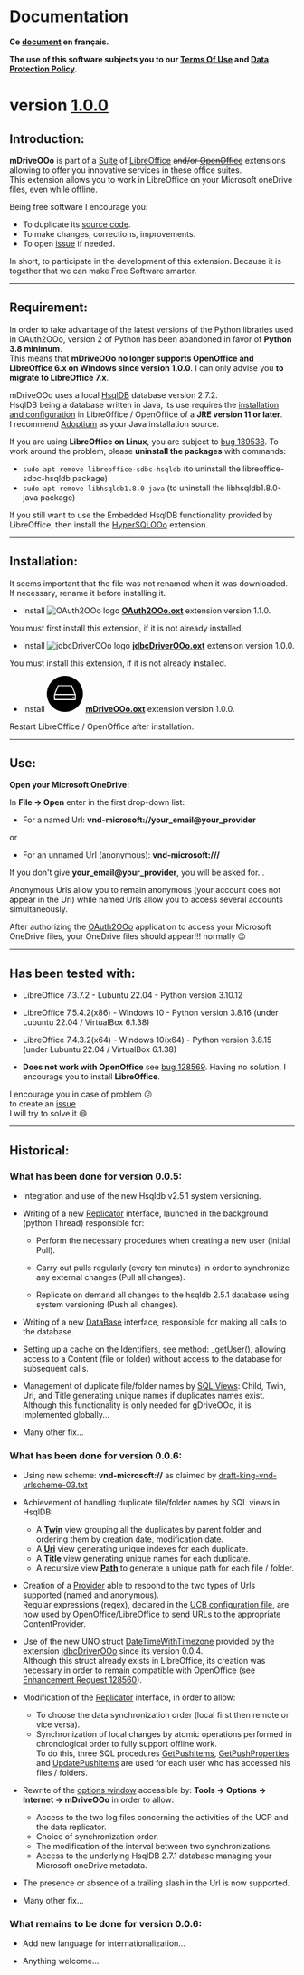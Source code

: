 <!--
╔════════════════════════════════════════════════════════════════════════════════════╗
║                                                                                    ║
║   Copyright (c) 2020 https://prrvchr.github.io                                     ║
║                                                                                    ║
║   Permission is hereby granted, free of charge, to any person obtaining            ║
║   a copy of this software and associated documentation files (the "Software"),     ║
║   to deal in the Software without restriction, including without limitation        ║
║   the rights to use, copy, modify, merge, publish, distribute, sublicense,         ║
║   and/or sell copies of the Software, and to permit persons to whom the Software   ║
║   is furnished to do so, subject to the following conditions:                      ║
║                                                                                    ║
║   The above copyright notice and this permission notice shall be included in       ║
║   all copies or substantial portions of the Software.                              ║
║                                                                                    ║
║   THE SOFTWARE IS PROVIDED "AS IS", WITHOUT WARRANTY OF ANY KIND,                  ║
║   EXPRESS OR IMPLIED, INCLUDING BUT NOT LIMITED TO THE WARRANTIES                  ║
║   OF MERCHANTABILITY, FITNESS FOR A PARTICULAR PURPOSE AND NONINFRINGEMENT.        ║
║   IN NO EVENT SHALL THE AUTHORS OR COPYRIGHT HOLDERS BE LIABLE FOR ANY             ║
║   CLAIM, DAMAGES OR OTHER LIABILITY, WHETHER IN AN ACTION OF CONTRACT,             ║
║   TORT OR OTHERWISE, ARISING FROM, OUT OF OR IN CONNECTION WITH THE SOFTWARE       ║
║   OR THE USE OR OTHER DEALINGS IN THE SOFTWARE.                                    ║
║                                                                                    ║
╚════════════════════════════════════════════════════════════════════════════════════╝
-->
# Documentation

**Ce [document][2] en français.**

**The use of this software subjects you to our [Terms Of Use][3] and [Data Protection Policy][4].**

# version [1.0.0][5]

## Introduction:

**mDriveOOo** is part of a [Suite][6] of [LibreOffice][7] ~~and/or [OpenOffice][8]~~ extensions allowing to offer you innovative services in these office suites.  
This extension allows you to work in LibreOffice on your Microsoft oneDrive files, even while offline.

Being free software I encourage you:
- To duplicate its [source code][9].
- To make changes, corrections, improvements.
- To open [issue][10] if needed.

In short, to participate in the development of this extension.
Because it is together that we can make Free Software smarter.

___
## Requirement:

In order to take advantage of the latest versions of the Python libraries used in OAuth2OOo, version 2 of Python has been abandoned in favor of **Python 3.8 minimum**.  
This means that **mDriveOOo no longer supports OpenOffice and LibreOffice 6.x on Windows since version 1.0.0**.
I can only advise you **to migrate to LibreOffice 7.x**.

mDriveOOo uses a local [HsqlDB][12] database version 2.7.2.  
HsqlDB being a database written in Java, its use requires the [installation and configuration][13] in LibreOffice / OpenOffice of a **JRE version 11 or later**.  
I recommend [Adoptium][14] as your Java installation source.

If you are using **LibreOffice on Linux**, you are subject to [bug 139538][15]. To work around the problem, please **uninstall the packages** with commands:
- `sudo apt remove libreoffice-sdbc-hsqldb` (to uninstall the libreoffice-sdbc-hsqldb package)
- `sudo apt remove libhsqldb1.8.0-java` (to uninstall the libhsqldb1.8.0-java package)

If you still want to use the Embedded HsqlDB functionality provided by LibreOffice, then install the [HyperSQLOOo][16] extension.  

___
## Installation:

It seems important that the file was not renamed when it was downloaded.
If necessary, rename it before installing it.

- Install ![OAuth2OOo logo][17] **[OAuth2OOo.oxt][18]** extension version 1.1.0.

You must first install this extension, if it is not already installed.

- Install ![jdbcDriverOOo logo][19] **[jdbcDriverOOo.oxt][20]** extension version 1.0.0.

You must install this extension, if it is not already installed.

- Install ![mDriveOOo logo][1] **[mDriveOOo.oxt][21]** extension version 1.0.0.

Restart LibreOffice / OpenOffice after installation.

___
## Use:

**Open your Microsoft OneDrive:**

In **File -> Open** enter in the first drop-down list:

- For a named Url: **vnd-microsoft://your_email@your_provider**  

or

- For an unnamed Url (anonymous): **vnd-microsoft:///**

If you don't give **your_email@your_provider**, you will be asked for...

Anonymous Urls allow you to remain anonymous (your account does not appear in the Url) while named Urls allow you to access several accounts simultaneously.

After authorizing the [OAuth2OOo][23] application to access your Microsoft OneDrive files, your OneDrive files should appear!!! normally  :wink:

___
## Has been tested with:

* LibreOffice 7.3.7.2 - Lubuntu 22.04 - Python version 3.10.12

* LibreOffice 7.5.4.2(x86) - Windows 10 - Python version 3.8.16 (under Lubuntu 22.04 / VirtualBox 6.1.38)

* LibreOffice 7.4.3.2(x64) - Windows 10(x64) - Python version 3.8.15 (under Lubuntu 22.04 / VirtualBox 6.1.38)

* **Does not work with OpenOffice** see [bug 128569][11]. Having no solution, I encourage you to install **LibreOffice**.

I encourage you in case of problem :confused:  
to create an [issue][10]  
I will try to solve it :smile:

___
## Historical:

### What has been done for version 0.0.5:

- Integration and use of the new Hsqldb v2.5.1 system versioning.

- Writing of a new [Replicator][24] interface, launched in the background (python Thread) responsible for:

    - Perform the necessary procedures when creating a new user (initial Pull).

    - Carry out pulls regularly (every ten minutes) in order to synchronize any external changes (Pull all changes).

    - Replicate on demand all changes to the hsqldb 2.5.1 database using system versioning (Push all changes).

- Writing of a new [DataBase][25] interface, responsible for making all calls to the database.

- Setting up a cache on the Identifiers, see method: [_getUser()][26], allowing access to a Content (file or folder) without access to the database for subsequent calls.

- Management of duplicate file/folder names by [SQL Views][27]: Child, Twin, Uri, and Title generating unique names if duplicates names exist.  
Although this functionality is only needed for gDriveOOo, it is implemented globally...

- Many other fix...

### What has been done for version 0.0.6:

- Using new scheme: **vnd-microsoft://** as claimed by [draft-king-vnd-urlscheme-03.txt][28]

- Achievement of handling duplicate file/folder names by SQL views in HsqlDB:
  - A [**Twin**][29] view grouping all the duplicates by parent folder and ordering them by creation date, modification date.
  - A [**Uri**][30] view generating unique indexes for each duplicate.
  - A [**Title**][31] view generating unique names for each duplicate.
  - A recursive view [**Path**][32] to generate a unique path for each file / folder.

- Creation of a [Provider][33] able to respond to the two types of Urls supported (named and anonymous).  
  Regular expressions (regex), declared in the [UCB configuration file][34], are now used by OpenOffice/LibreOffice to send URLs to the appropriate ContentProvider.

- Use of the new UNO struct [DateTimeWithTimezone][35] provided by the extension [jdbcDriverOOo][36] since its version 0.0.4.  
  Although this struct already exists in LibreOffice, its creation was necessary in order to remain compatible with OpenOffice (see [Enhancement Request 128560][37]).

- Modification of the [Replicator][24] interface, in order to allow:
  - To choose the data synchronization order (local first then remote or vice versa).
  - Synchronization of local changes by atomic operations performed in chronological order to fully support offline work.  
  To do this, three SQL procedures [GetPushItems][38], [GetPushProperties][39] and [UpdatePushItems][40] are used for each user who has accessed his files / folders.

- Rewrite of the [options window][41] accessible by: **Tools -> Options -> Internet -> mDriveOOo** in order to allow:
  - Access to the two log files concerning the activities of the UCP and the data replicator.
  - Choice of synchronization order.
  - The modification of the interval between two synchronizations.
  - Access to the underlying HsqlDB 2.7.1 database managing your Microsoft oneDrive metadata.

- The presence or absence of a trailing slash in the Url is now supported.

- Many other fix...

### What remains to be done for version 0.0.6:

- Add new language for internationalization...

- Anything welcome...

[1]: <img/mDriveOOo.svg>
[2]: <https://prrvchr.github.io/mDriveOOo/README_fr>
[3]: <https://prrvchr.github.io/mDriveOOo/source/mDriveOOo/registration/TermsOfUse_en>
[4]: <https://prrvchr.github.io/mDriveOOo/source/mDriveOOo/registration/PrivacyPolicy_en>
[5]: <https://prrvchr.github.io/mDriveOOo#historical>
[6]: <https://prrvchr.github.io/>
[7]: <https://www.libreoffice.org/download/download/>
[8]: <https://www.openoffice.org/download/index.html>
[9]: <https://github.com/prrvchr/mDriveOOo>
[10]: <https://github.com/prrvchr/mDriveOOo/issues/new>
[11]: <https://bz.apache.org/ooo/show_bug.cgi?id=128569>
[12]: <http://hsqldb.org/>
[13]: <https://wiki.documentfoundation.org/Documentation/HowTo/Install_the_correct_JRE_-_LibreOffice_on_Windows_10>
[14]: <https://adoptium.net/releases.html?variant=openjdk11>
[15]: <https://bugs.documentfoundation.org/show_bug.cgi?id=139538>
[16]: <https://prrvchr.github.io/HyperSQLOOo/>
[17]: <https://prrvchr.github.io/OAuth2OOo/img/OAuth2OOo.svg>
[18]: <https://github.com/prrvchr/OAuth2OOo/raw/master/OAuth2OOo.oxt>
[19]: <https://prrvchr.github.io/jdbcDriverOOo/img/jdbcDriverOOo.svg>
[20]: <https://github.com/prrvchr/jdbcDriverOOo/raw/master/source/jdbcDriverOOo/dist/jdbcDriverOOo.oxt>
[21]: <https://github.com/prrvchr/mDriveOOo/raw/master/source/mDriveOOo/dist/mDriveOOo.oxt>
[23]: <https://prrvchr.github.io/OAuth2OOo>
[24]: <https://github.com/prrvchr/mDriveOOo/blob/master/uno/lib/uno/ucb/replicator.py>
[25]: <https://github.com/prrvchr/mDriveOOo/blob/master/uno/lib/uno/ucb/database.py>
[26]: <https://github.com/prrvchr/mDriveOOo/blob/master/uno/lib/uno/ucb/datasource.py#L127>
[27]: <https://github.com/prrvchr/mDriveOOo/blob/master/uno/lib/uno/ucb/dbqueries.py#L154>
[28]: <https://datatracker.ietf.org/doc/html/draft-king-vnd-urlscheme-03>
[29]: <https://github.com/prrvchr/mDriveOOo/blob/master/uno/lib/uno/ucb/dbqueries.py#L163>
[30]: <https://github.com/prrvchr/mDriveOOo/blob/master/uno/lib/uno/ucb/dbqueries.py#L173>
[31]: <https://github.com/prrvchr/mDriveOOo/blob/master/uno/lib/uno/ucb/dbqueries.py#L193>
[32]: <https://github.com/prrvchr/mDriveOOo/blob/master/uno/lib/uno/ucb/dbqueries.py#L213>
[33]: <https://github.com/prrvchr/mDriveOOo/blob/master/uno/lib/uno/ucb/ucp/provider.py>
[34]: <https://github.com/prrvchr/mDriveOOo/blob/master/source/mDriveOOo/mDriveOOo.xcu#L42>
[35]: <https://github.com/prrvchr/mDriveOOo/blob/master/uno/rdb/idl/io/github/prrvchr/css/util/DateTimeWithTimezone.idl>
[36]: <https://prrvchr.github.io/jdbcDriverOOo>
[37]: <https://bz.apache.org/ooo/show_bug.cgi?id=128560>
[38]: <https://github.com/prrvchr/mDriveOOo/blob/master/uno/lib/uno/ucb/dbqueries.py#L512>
[39]: <https://github.com/prrvchr/mDriveOOo/blob/master/uno/lib/uno/ucb/dbqueries.py#L557>
[40]: <https://github.com/prrvchr/mDriveOOo/blob/master/uno/lib/uno/ucb/dbqueries.py#L494>
[41]: <https://github.com/prrvchr/mDriveOOo/tree/master/uno/lib/uno/options/ucb>
